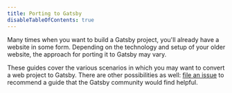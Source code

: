 ```yaml
---
title: Porting to Gatsby
disableTableOfContents: true
---
```


Many times when you want to build a Gatsby project, you'll already have a website in some form. Depending on the technology and setup of your older website, the approach for porting it to Gatsby may vary.

These guides cover the various scenarios in which you may want to convert a web project to Gatsby. There are other possibilities as well: [file an issue](/contributing/how-to-file-an-issue/) to recommend a guide that the Gatsby community would find helpful.

<GuideList items={props.item.children} />
